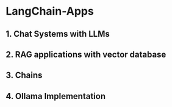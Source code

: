 ﻿# LangChain-Apps

## 1. Chat Systems with LLMs
## 2. RAG applications with vector database
## 3. Chains
## 4. Ollama Implementation
